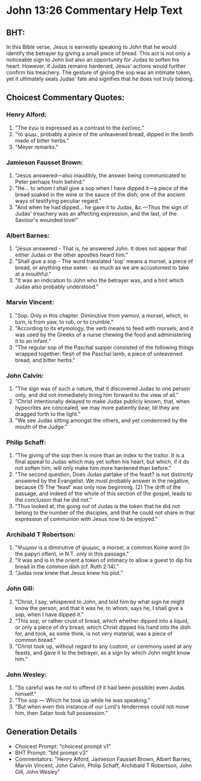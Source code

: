 # John 13:26 Commentary Help Text

## BHT:
In this Bible verse, Jesus is earnestly speaking to John that he would identify the betrayer by giving a small piece of bread. This act is not only a noticeable sign to John but also an opportunity for Judas to soften his heart. However, if Judas remains hardened, Jesus' actions would further confirm his treachery. The gesture of giving the sop was an intimate token, yet it ultimately seals Judas' fate and signifies that he does not truly belong.

## Choicest Commentary Quotes:
### Henry Alford:
1. "The ἐγώ is expressed as a contrast to the ἐκεῖνος." 
2. "τὸ ψωμ., probably a piece of the unleavened bread, dipped in the broth made of bitter herbs." 
3. "Meyer remarks."

### Jamieson Fausset Brown:
1. "Jesus answered—also inaudibly, the answer being communicated to Peter perhaps from behind."
2. "He... to whom I shall give a sop when I have dipped it—a piece of the bread soaked in the wine or the sauce of the dish; one of the ancient ways of testifying peculiar regard."
3. "And when he had dipped... he gave it to Judas, &c.—Thus the sign of Judas' treachery was an affecting expression, and the last, of the Saviour's wounded love!"

### Albert Barnes:
1. "Jesus answered - That is, he answered John. It does not appear that either Judas or the other apostles heard him."
2. "Shall give a sop - The word translated 'sop' means a morsel, a piece of bread, or anything else eaten - as much as we are accustomed to take at a mouthful."
3. "It was an indication to John who the betrayer was, and a hint which Judas also probably understood."

### Marvin Vincent:
1. "Sop. Only in this chapter. Diminutive from ywmov, a morsel, which, in turn, is from yaw, to rub, or to crumble." 
2. "According to its etymology, the verb means to feed with morsels; and it was used by the Greeks of a nurse chewing the food and administering it to an infant."
3. "The regular sop of the Paschal supper consisted of the following things wrapped together: flesh of the Paschal lamb, a piece of unleavened bread, and bitter herbs."

### John Calvin:
1. "The sign was of such a nature, that it discovered Judas to one person only, and did not immediately bring him forward to the view of all."
2. "Christ intentionally delayed to make Judas publicly known, that, when hypocrites are concealed, we may more patiently bear, till they are dragged forth to the light."
3. "We see Judas sitting amongst the others, and yet condemned by the mouth of the Judge."

### Philip Schaff:
1. "The giving of the sop then is more than an index to the traitor. It is a final appeal to Judas which may yet soften his heart, but which, if it do not soften him, will only make him more hardened than before."
2. "The second question, Does Judas partake of the feast? is not distinctly answered by the Evangelist. We must probably answer in the negative, because (1) The ‘feast’ was only now beginning. (2) The drift of the passage, and indeed of the whole of this section of the gospel, leads to the conclusion that he did not."
3. "Thus looked at, the going out of Judas is the token that he did not belong to the number of the disciples, and that he could not share in that expression of communion with Jesus now to be enjoyed."

### Archibald T Robertson:
1. "Ψωμιον is a diminutive of ψωμος, a morsel, a common Koine word (in the papyri often), in N.T. only in this passage." 
2. "It was and is in the orient a token of intimacy to allow a guest to dip his bread in the common dish (cf. Ruth 2:14)."
3. "Judas now knew that Jesus knew his plot."

### John Gill:
1. "Christ, I say, whispered to John, and told him by what sign he might know the person, and that it was he, to whom, says he, I shall give a sop, when I have dipped it."
2. "This sop, or rather crust of bread, which whether dipped into a liquid, or only a piece of dry bread, which Christ dipped his hand into the dish for, and took, as some think, is not very material, was a piece of common bread."
3. "Christ took up, without regard to any custom, or ceremony used at any feasts, and gave it to the betrayer, as a sign by which John might know him."

### John Wesley:
1. "So careful was he not to offend (if it had been possible) even Judas himself."
2. "The sop — Which he took up while he was speaking."
3. "But when even this instance of our Lord's tenderness could not move him, then Satan took full possession."


## Generation Details
- Choicest Prompt: "choicest prompt v1"
- BHT Prompt: "bht prompt v3"
- Commentators: "Henry Alford, Jamieson Fausset Brown, Albert Barnes, Marvin Vincent, John Calvin, Philip Schaff, Archibald T Robertson, John Gill, John Wesley"
